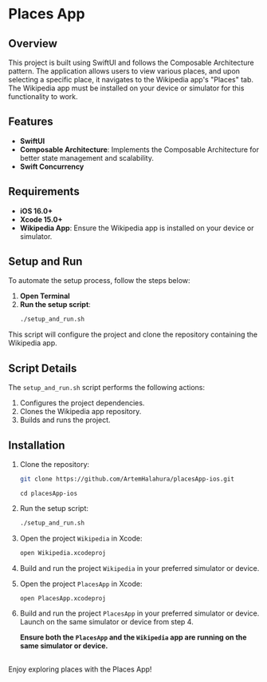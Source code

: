 # Places App

## Overview
This project is built using SwiftUI and follows the Composable Architecture pattern. The application allows users to view various places, and upon selecting a specific place, it navigates to the Wikipedia app's "Places" tab. The Wikipedia app must be installed on your device or simulator for this functionality to work.

## Features
- **SwiftUI**
- **Composable Architecture**: Implements the Composable Architecture for better state management and scalability.
- **Swift Concurrency**

## Requirements
- **iOS 16.0+**
- **Xcode 15.0+**
- **Wikipedia App**: Ensure the Wikipedia app is installed on your device or simulator.

## Setup and Run
To automate the setup process, follow the steps below:

1. **Open Terminal**
2. **Run the setup script**:
    ```sh
    ./setup_and_run.sh
    ```

This script will configure the project and clone the repository containing the Wikipedia app.

## Script Details
The `setup_and_run.sh` script performs the following actions:
1. Configures the project dependencies.
2. Clones the Wikipedia app repository.
3. Builds and runs the project.

## Installation
1. Clone the repository:
    ```sh
    git clone https://github.com/ArtemHalahura/placesApp-ios.git
    ```

    ```
    cd placesApp-ios
    ```

2. Run the setup script:
    ```sh
    ./setup_and_run.sh
    ```

3. Open the project `Wikipedia` in Xcode:
    ```sh
    open Wikipedia.xcodeproj
    ```
4. Build and run the project `Wikipedia` in your preferred simulator or device.
    
5. Open the project `PlacesApp` in Xcode:
    ```sh
    open PlacesApp.xcodeproj
    ```

6. Build and run the project `PlacesApp` in your preferred simulator or device. Launch on the same simulator or device from step 4.

   **Ensure both the `PlacesApp` and the `Wikipedia` app are running on the same simulator or device.**
## 

Enjoy exploring places with the Places App!
